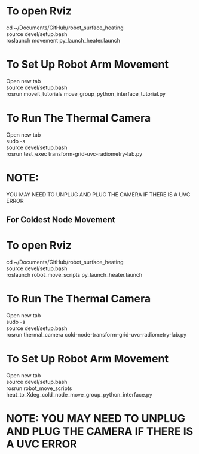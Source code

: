# To open Rviz
cd ~/Documents/GitHub/robot_surface_heating <br>
source devel/setup.bash <br>
roslaunch movement py_launch_heater.launch <br>


# To Set Up Robot Arm Movement
Open new tab <br>
source devel/setup.bash <br>
rosrun moveit_tutorials move_group_python_interface_tutorial.py <br>


# To Run The Thermal Camera
Open new tab <br>
sudo -s <br>
source devel/setup.bash <br>
rosrun test_exec transform-grid-uvc-radiometry-lab.py <br>


# NOTE: 
YOU MAY NEED TO UNPLUG AND PLUG THE CAMERA IF THERE IS A UVC ERROR


## For Coldest Node Movement

# To open Rviz
cd ~/Documents/GitHub/robot_surface_heating <br>
source devel/setup.bash <br>
roslaunch robot_move_scripts py_launch_heater.launch <br>

# To Run The Thermal Camera
Open new tab <br>
sudo -s <br>
source devel/setup.bash <br>
rosrun thermal_camera cold-node-transform-grid-uvc-radiometry-lab.py <br>

# To Set Up Robot Arm Movement
Open new tab <br>
source devel/setup.bash <br>
rosrun robot_move_scripts heat_to_Xdeg_cold_node_move_group_python_interface.py <br>


# NOTE: YOU MAY NEED TO UNPLUG AND PLUG THE CAMERA IF THERE IS A UVC ERROR


